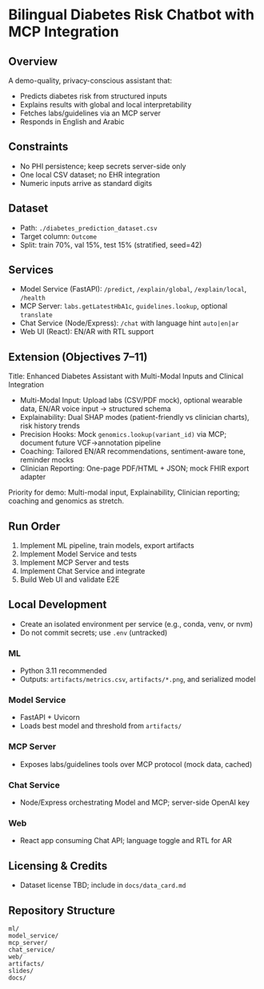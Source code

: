 # Bilingual Diabetes Risk Chatbot with MCP Integration

## Overview
A demo-quality, privacy-conscious assistant that:
- Predicts diabetes risk from structured inputs
- Explains results with global and local interpretability
- Fetches labs/guidelines via an MCP server
- Responds in English and Arabic

## Constraints
- No PHI persistence; keep secrets server-side only
- One local CSV dataset; no EHR integration
- Numeric inputs arrive as standard digits

## Dataset
- Path: `./diabetes_prediction_dataset.csv`
- Target column: `Outcome`
- Split: train 70%, val 15%, test 15% (stratified, seed=42)

## Services
- Model Service (FastAPI): `/predict`, `/explain/global`, `/explain/local`, `/health`
- MCP Server: `labs.getLatestHbA1c`, `guidelines.lookup`, optional `translate`
- Chat Service (Node/Express): `/chat` with language hint `auto|en|ar`
- Web UI (React): EN/AR with RTL support

## Extension (Objectives 7–11)
Title: Enhanced Diabetes Assistant with Multi-Modal Inputs and Clinical Integration
- Multi-Modal Input: Upload labs (CSV/PDF mock), optional wearable data, EN/AR voice input → structured schema
- Explainability: Dual SHAP modes (patient-friendly vs clinician charts), risk history trends
- Precision Hooks: Mock `genomics.lookup(variant_id)` via MCP; document future VCF→annotation pipeline
- Coaching: Tailored EN/AR recommendations, sentiment-aware tone, reminder mocks
- Clinician Reporting: One-page PDF/HTML + JSON; mock FHIR export adapter

Priority for demo: Multi-modal input, Explainability, Clinician reporting; coaching and genomics as stretch.

## Run Order
1. Implement ML pipeline, train models, export artifacts
2. Implement Model Service and tests
3. Implement MCP Server and tests
4. Implement Chat Service and integrate
5. Build Web UI and validate E2E

## Local Development
- Create an isolated environment per service (e.g., conda, venv, or nvm)
- Do not commit secrets; use `.env` (untracked)

### ML
- Python 3.11 recommended
- Outputs: `artifacts/metrics.csv`, `artifacts/*.png`, and serialized model

### Model Service
- FastAPI + Uvicorn
- Loads best model and threshold from `artifacts/`

### MCP Server
- Exposes labs/guidelines tools over MCP protocol (mock data, cached)

### Chat Service
- Node/Express orchestrating Model and MCP; server-side OpenAI key

### Web
- React app consuming Chat API; language toggle and RTL for AR

## Licensing & Credits
- Dataset license TBD; include in `docs/data_card.md`

## Repository Structure
```
ml/
model_service/
mcp_server/
chat_service/
web/
artifacts/
slides/
docs/
```
